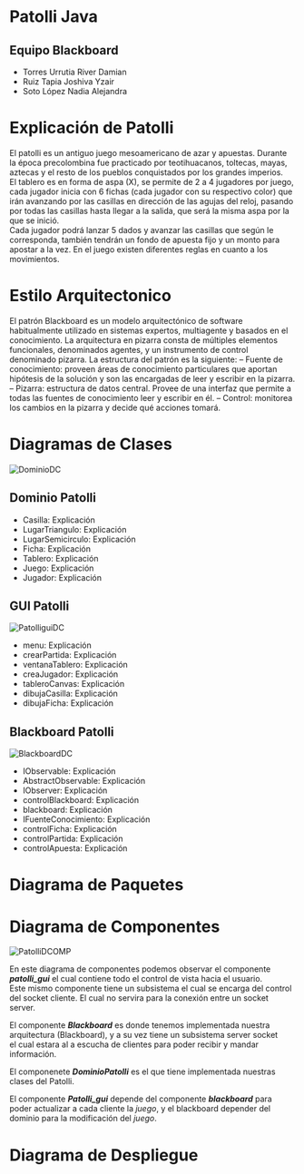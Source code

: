 # Patolli Java
## Equipo Blackboard
- Torres Urrutia River Damian
- Ruiz Tapia Joshiva Yzair
- Soto López Nadia Alejandra

# Explicación de Patolli
El patolli es un antiguo juego mesoamericano de azar y apuestas. Durante la época precolombina fue practicado por teotihuacanos, toltecas, mayas, aztecas y el resto de los pueblos conquistados por los grandes imperios. <br>
El tablero es en forma de aspa (X), se permite de 2 a 4 jugadores por juego, cada jugador inicia con 6 fichas (cada jugador con su respectivo color) que irán avanzando por las casillas en dirección de las agujas del reloj, pasando por todas las casillas hasta llegar a la salida, que será la misma aspa por la que se inició.  <br>
Cada jugador podrá lanzar 5 dados y avanzar las casillas que según le corresponda, también tendrán un fondo de apuesta fijo y un monto para apostar a la vez. En el juego existen diferentes reglas en cuanto a los movimientos. 

# Estilo Arquitectonico
El patrón Blackboard es un modelo  arquitectónico de software habitualmente utilizado en sistemas expertos, multiagente y basados en el conocimiento.
La arquitectura en pizarra consta de múltiples elementos funcionales, denominados agentes, y un instrumento de control denominado pizarra.
La estructura del patrón es la siguiente:
– Fuente de conocimiento: proveen áreas de conocimiento particulares que aportan hipótesis de la solución y son las encargadas de leer y escribir en la pizarra.
– Pizarra: estructura de datos central. Provee de una interfaz que permite a todas las fuentes de conocimiento leer y escribir en él.
– Control: monitorea los cambios en la pizarra y decide qué acciones tomará.
 

# Diagramas de Clases
![DominioDC](https://user-images.githubusercontent.com/75063620/204172369-59413c8b-bd49-47a9-ab1c-dda3d0f84a4c.png)

## Dominio Patolli
- Casilla: Explicación
- LugarTriangulo: Explicación
- LugarSemicirculo: Explicación
- Ficha: Explicación
- Tablero: Explicación
- Juego: Explicación
- Jugador: Explicación

## GUI Patolli
![PatolliguiDC](https://user-images.githubusercontent.com/75063620/204172394-dbe8c1eb-6b84-49d5-894c-d8c93e9eb0c0.png)

- menu: Explicación
- crearPartida: Explicación
- ventanaTablero: Explicación
- creaJugador: Explicación
- tableroCanvas: Explicación
- dibujaCasilla: Explicación
- dibujaFicha: Explicación

## Blackboard Patolli
![BlackboardDC](https://user-images.githubusercontent.com/75063620/204172403-0c95b0f9-3281-40d1-aa19-99b351f65f7e.png)

- IObservable: Explicación
- AbstractObservable: Explicación
- IObserver: Explicación
- controlBlackboard: Explicación
- blackboard: Explicación
- IFuenteConocimiento: Explicación
- controlFicha: Explicación
- controlPartida: Explicación
- controlApuesta: Explicación

# Diagrama de Paquetes
# Diagrama de Componentes
![PatolliDCOMP](https://user-images.githubusercontent.com/75063620/204172418-e90e5c8b-0b86-4caf-b8ac-bcbc0b41fd1e.png)

En este diagrama de componentes podemos observar el componente ***patolli_gui*** el cual contiene todo el control de vista hacia el usuario. <br>
Este mismo componente tiene un subsistema el cual se encarga del control del socket cliente. El cual no servira para la conexión entre un socket server.

El componente ***Blackboard*** es donde tenemos implementada nuestra arquitectura (Blackboard), y a su vez tiene un subsistema server socket <br>
el cual estara al a escucha de clientes para poder recibir y mandar información.

El componenete ***DominioPatolli*** es el que tiene implementada nuestras clases del Patolli.

El componente ***Patolli_gui*** depende del componente ***blackboard*** para poder actualizar a cada cliente la *juego*, y el blackboard depender del dominio para la modificación del *juego*.

# Diagrama de Despliegue

